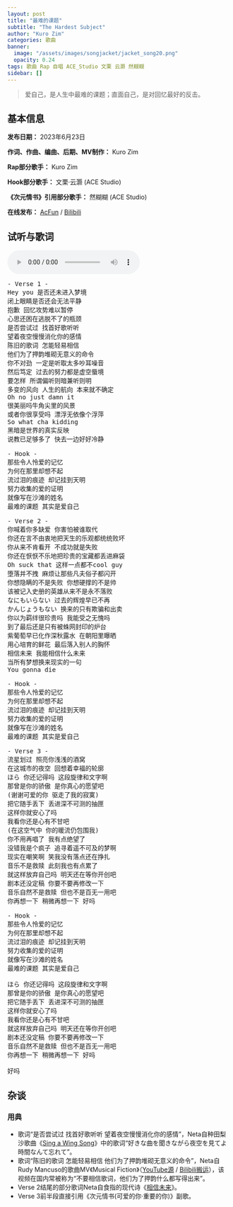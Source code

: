 ```yaml
---
layout: post
title: "最难的课题"
subtitle: "The Hardest Subject"
author: "Kuro Zim"
categories: 歌曲
banner: 
  image: "/assets/images/songjacket/jacket_song20.png"
  opacity: 0.24
tags: 歌曲 Rap 自唱 ACE_Studio 文栗 云灏 然糊糊
sidebar: []
---
```


> 爱自己，是人生中最难的课题；直面自己，是对回忆最好的反击。

## 基本信息

**发布日期：** 2023年6月23日

**作词、作曲、编曲、后期、MV制作：** Kuro Zim

**Rap部分歌手：** Kuro Zim

**Hook部分歌手：** 文栗·云灏 (ACE Studio) 

**《次元情书》引用部分歌手：** 然糊糊 (ACE Studio) 

**在线发布：** [AcFun](https://www.acfun.cn/v/ac41656423) / [Bilibili](https://www.bilibili.com/video/BV1QW4y1S7i9/)

## 试听与歌词

<audio controls><source src="/assets/audio/song20.mp3" type="audio/mp3"></audio>

<pre>
- Verse 1 -
Hey you 是否还未进入梦境
闭上眼睛是否还会无法平静
抱歉 回忆攻势难以暂停
心思还困在逃脱不了的瓶颈
是否尝试过 找首好歌听听
望着夜空慢慢消化你的感情
陈旧的歌词 怎能轻易相信
他们为了押韵堆砌无意义的命令
你不对劲 一定是听取太多吵耳噪音
然后笃定 过去的努力都是虚空蜃境
要怎样 所谓偏听则暗兼听则明
多变的风向 人生的航向 本来就不确定
Oh no just damn it
很美丽吗牛角尖里的风景
或者你很享受吗 漂浮无依像个浮萍
So what cha kidding
黑暗是世界的真实反映
说教已足够多了 快去一边好好冷静

- Hook -
那些令人怜爱的记忆
为何在那里却想不起
流过泪的痕迹 却记挂到天明
努力收集的爱的证明
就像写在沙滩的姓名
最难的课题 其实是爱自己

- Verse 2 -
你喊着你多缺爱 你害怕被谁取代
你还在言不由衷地把天生的乐观都统统败坏
你从来不肯看开 不成功就是失败
你还在恹恹不乐地把珍贵的宝藏都丢进麻袋
Oh suck that 这样一点都不cool guy
堕落并不拽 麻烦让那些凡夫俗子都闪开
你想隐瞒的不是失败 你想硬撑的不是帅
该被记入史册的英雄从来不是永不落败
なにもいらない 过去的辉煌早已不再
かんじょうもない 换来的只有欺骗和出卖
你以为羁绊很珍贵吗 我能受之无愧吗
到了最后还是只有被蛛网封印的炉台
紫葡萄早已化作深秋露水 在朝阳里曝晒
用心培育的鲜花 最后落入别人的胸怀
相信未来 我能相信什么未来
当所有梦想换来现实的一句
You gonna die

- Hook -
那些令人怜爱的记忆
为何在那里却想不起
流过泪的痕迹 却记挂到天明
努力收集的爱的证明
就像写在沙滩的姓名
最难的课题 其实是爱自己

- Verse 3 -
流星划过 照亮你浅浅的酒窝
在这城市的夜空 回想着幸福的轮廓
ほら 你还记得吗 这段旋律和文字啊
那曾是你的骄傲 是你真心的愿望吧
(谢谢可爱的你 驱走了我的寂寞)
把它随手丢下 丢进深不可测的抽匣
这样你就安心了吗
我看你还是心有不甘吧
(在这空气中 你的暖流仍包围我)
你不用再唱了 我有点绝望了
没错我是个疯子 追寻着遥不可及的梦啊
现实在嘲笑啊 笑我没有落点还在挣扎
音乐不是救赎 此刻我也有点累了
就这样放弃自己吗 明天还在等你开创吧
剧本还没定稿 你要不要再修改一下
音乐自然不是救赎 但也不是百无一用吧
你再想一下 稍微再想一下 好吗

- Hook -
那些令人怜爱的记忆
为何在那里却想不起
流过泪的痕迹 却记挂到天明
努力收集的爱的证明
就像写在沙滩的姓名
最难的课题 其实是爱自己

ほら 你还记得吗 这段旋律和文字啊
那曾是你的骄傲 是你真心的愿望吧
把它随手丢下 丢进深不可测的抽匣
这样你就安心了吗
我看你还是心有不甘吧
就这样放弃自己吗 明天还在等你开创吧
剧本还没定稿 你要不要再修改一下
音乐自然不是救赎 但也不是百无一用吧
你再想一下 稍微再想一下 好吗

好吗
</pre>

## 杂谈

### 用典

* 歌词“是否尝试过 找首好歌听听 望着夜空慢慢消化你的感情”，Neta自种田梨沙歌曲《[Sing a Wing Song](https://music.163.com/#/song?id=2003293900)》中的歌词“好きな曲を聞きながら夜空を見てよ 時間なんて忘れて”。
* 歌词“陈旧的歌词 怎能轻易相信 他们为了押韵堆砌无意义的命令”，Neta自Rudy Mancuso的歌曲MV《Musical Fiction》（[YouTube源](https://www.youtube.com/watch?v=3k6RD9zVvpE) / [Bilibili搬运](https://www.bilibili.com/video/BV1nW411q7RV/)），该视频在国内常被称为“不要相信歌词，他们为了押韵什么都写得出来”。
* Verse 2结尾的部分歌词Neta自食指的现代诗《[相信未来](https://baike.baidu.com/item/%E7%9B%B8%E4%BF%A1%E6%9C%AA%E6%9D%A5/56396?)》。
* Verse 3前半段直接引用《次元情书(可爱的你·重要的你)》副歌。